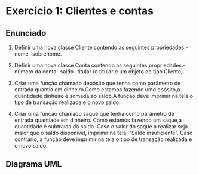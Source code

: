 # Exercício 1: Clientes e contas 

## Enunciado

1. Definir uma nova classe Cliente contendo as seguintes propriedades:- nome- sobrenome.

2. Definir uma nova classe Conta contendo as seguintes propriedades:- número da conta- saldo- titular (o titular é um objeto do tipo Cliente).

3. Criar uma função chamado depósito que tenha como parâmetro de entrada quantia em dinheiro.Como estamos fazendo umd epósito,a quantidade dinheiro é somada ao saldo.A função deve imprimir na tela o tipo de transação realizada e o novo saldo.

4. Criar uma função chamado saque que tenha como parâmetro de entrada quantiade em dinheiro. Como estamos fazendo um saque,a quantidade é subtraída do saldo. Caso o valor do saque a realizar seja maior que o saldo disponível, imprimir na tela: “Saldo insuficiente”. Caso contrário, a função deve imprimir na tela o tipo de transação realizada e o novo saldo.

## Diagrama UML

